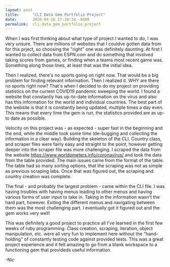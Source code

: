 ```yaml
---
layout: post
title:      "CLI Data Gem Portfolio Project"
date:       2020-04-18 17:34:34 -0400
permalink:  cli_data_gem_portfolio_project
---
```



When I was first thinking about what type of project I wanted to do, I was very unsure. There are millions of websites that I couldve gotten data from for this prject, so choosing the "right" one was definitely daunting. At first I wanted to collect data from ESPN.com and do something that involved taking scores from games, or finding when a teams most recent game was. Something along those lines, at least that was the initial idea.

Then I realized, there's no sports going on right now. That would be a big problem for finding relevant information. Then I realized it. WHY are there no sports right now? That's when I decided to do my project on providing statistics on the current COVID19 pandemic sweeping the world. I found a website that constantly has up-to-date information on the virus and also has this information for the world and individual countries. The best part of the website is that it is constantly being updated, multiple times a day even. This means that every time the gem is run, the statistics provided are as up-to date as possible.

Velocity on this project was - as expected - super fast in the beginning and the end, while the middle took some time (de-bugging and collecting the information in a clear way). Building the skeleton of the CLI, Country class, and scraper files were fairly easy and straight to the point, however getting deeper into the scraper file was more challenging. I scraped the data from the website https://www.worldometers.info/coronavirus/ and took the data from the table provided. The main issues came from the format of the table. The table had so many sorting options, that the scraping was not as simple as previous scraping labs. Once that was figured out, the scraping and country creation was complete.

The final - and probably the largest problem - came within the CLI file. I was having troubles with having menus leading to other menus and having various forms of user input to take in. Taking in the information wasn't the hard part, however. Exiting the different menus and navigating between them was the most challenging part. I eventually got it figured out and the gem works very well!

This was definitely a good project to practice all I've learned in the first few weeks of ruby programming. Class creation, scraping, iteration, object manipulation, etc. were all very fun to implement here without the "hand-holding" of constantly testing code against provided tests. This was a great project experience and it felt amazing to go from a blank workspace to a functioning gem that provideds useful information.

-Nic
